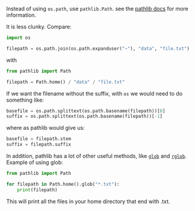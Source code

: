 Instead of using `os.path`, use `pathlib.Path`.
see the [pathlib docs](https://docs.python.org/3/library/pathlib.html) for more information.

It is less clunky. Compare:

```python
import os

filepath = os.path.join(os.path.expanduser("~"), "data", "file.txt")
```

with

```python
from pathlib import Path

filepath = Path.home() / "data" / "file.txt"
```

If we want the filename without the suffix, with `os` we would need to do something like:

```python
basefile = os.path.splittext(os.path.basename(filepath))[0]
suffix = os.path.splittext(os.path.basename(filepath))[-1]
```

where as pathlib would give us:

```python
basefile = filepath.stem
suffix = filepath.suffix
```

In addition, pathlib has a lot of other useful methods, like [`glob`](https://docs.python.org/3/library/glob.html) and [`rglob`](https://docs.python.org/3/library/pathlib.html#pathlib.Path.rglob).
Example of using glob:

```python
from pathlib import Path

for filepath in Path.home().glob("*.txt"):
    print(filepath)
```

This will print all the files in your home directory that end with .txt.
